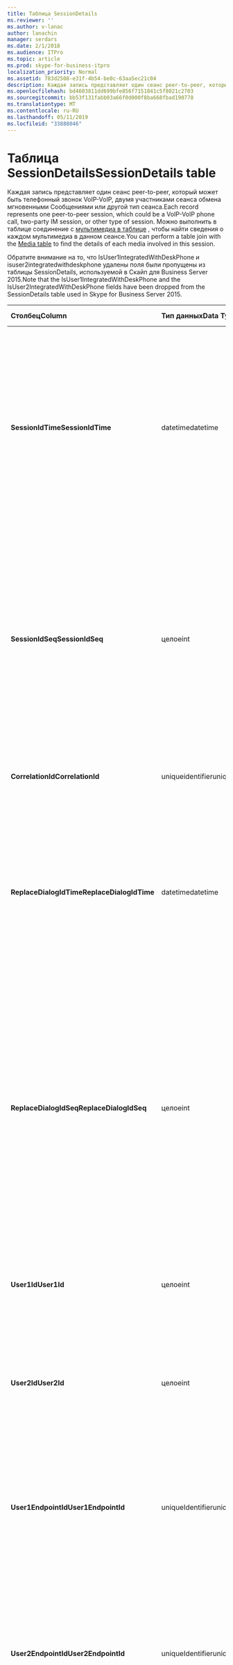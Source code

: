 ```yaml
---
title: Таблица SessionDetails
ms.reviewer: ''
ms.author: v-lanac
author: lanachin
manager: serdars
ms.date: 2/1/2018
ms.audience: ITPro
ms.topic: article
ms.prod: skype-for-business-itpro
localization_priority: Normal
ms.assetid: 783d2508-e31f-4b54-be0c-63aa5ec21c04
description: Каждая запись представляет один сеанс peer-to-peer, который может быть телефонный звонок VoIP-VoIP, двумя участниками сеанса обмена мгновенными Сообщениями или другой тип сеанса. Можно выполнить в таблице соединение с таблицей мультимедиа, чтобы найти сведения о каждом мультимедиа в данном сеансе.
ms.openlocfilehash: bd4603811dd699bfe856f7151841c5f8021c2703
ms.sourcegitcommit: bb53f131fabb03a66f0d000f8ba668fbad190778
ms.translationtype: MT
ms.contentlocale: ru-RU
ms.lasthandoff: 05/11/2019
ms.locfileid: "33888046"
---
```

# <a name="sessiondetails-table"></a><span data-ttu-id="0b514-104">Таблица SessionDetails</span><span class="sxs-lookup"><span data-stu-id="0b514-104">SessionDetails table</span></span>
 
<span data-ttu-id="0b514-105">Каждая запись представляет один сеанс peer-to-peer, который может быть телефонный звонок VoIP-VoIP, двумя участниками сеанса обмена мгновенными Сообщениями или другой тип сеанса.</span><span class="sxs-lookup"><span data-stu-id="0b514-105">Each record represents one peer-to-peer session, which could be a VoIP-VoIP phone call, two-party IM session, or other type of session.</span></span> <span data-ttu-id="0b514-106">Можно выполнить в таблице соединение с [мультимедиа в таблице](media.md) , чтобы найти сведения о каждом мультимедиа в данном сеансе.</span><span class="sxs-lookup"><span data-stu-id="0b514-106">You can perform a table join with the [Media table](media.md) to find the details of each media involved in this session.</span></span>
  
<span data-ttu-id="0b514-107">Обратите внимание на то, что IsUser1IntegratedWithDeskPhone и isuser2integratedwithdeskphone удалены поля были пропущены из таблицы SessionDetails, используемой в Скайп для Business Server 2015.</span><span class="sxs-lookup"><span data-stu-id="0b514-107">Note that the IsUser1IntegratedWithDeskPhone and the IsUser2IntegratedWithDeskPhone fields have been dropped from the SessionDetails table used in Skype for Business Server 2015.</span></span>
  
|<span data-ttu-id="0b514-108">**Столбец**</span><span class="sxs-lookup"><span data-stu-id="0b514-108">**Column**</span></span>|<span data-ttu-id="0b514-109">**Тип данных**</span><span class="sxs-lookup"><span data-stu-id="0b514-109">**Data Type**</span></span>|<span data-ttu-id="0b514-110">**Ключ/индекс**</span><span class="sxs-lookup"><span data-stu-id="0b514-110">**Key/Index**</span></span>|<span data-ttu-id="0b514-111">**Сведения**</span><span class="sxs-lookup"><span data-stu-id="0b514-111">**Details**</span></span>|
|:-----|:-----|:-----|:-----|
|<span data-ttu-id="0b514-112">**SessionIdTime**</span><span class="sxs-lookup"><span data-stu-id="0b514-112">**SessionIdTime**</span></span> <br/> |<span data-ttu-id="0b514-113">datetime</span><span class="sxs-lookup"><span data-stu-id="0b514-113">datetime</span></span>  <br/> |<span data-ttu-id="0b514-114">Основной, внешний</span><span class="sxs-lookup"><span data-stu-id="0b514-114">Primary, Foreign</span></span>  <br/> |<span data-ttu-id="0b514-115">Время запроса сеанса.</span><span class="sxs-lookup"><span data-stu-id="0b514-115">Time of session request.</span></span> <span data-ttu-id="0b514-116">Используется совместно с **SessionIdSeq** для уникальной идентификации сеанса.</span><span class="sxs-lookup"><span data-stu-id="0b514-116">Used in conjunction with **SessionIdSeq** to uniquely identify a session.</span></span> <span data-ttu-id="0b514-117">В разделе [диалоговых окон в таблице в Скайп для Business Server 2015](dialogs.md) для получения дополнительных сведений.</span><span class="sxs-lookup"><span data-stu-id="0b514-117">See the [Dialogs table in Skype for Business Server 2015](dialogs.md) for more information.</span></span> <br/> |
|<span data-ttu-id="0b514-118">**SessionIdSeq**</span><span class="sxs-lookup"><span data-stu-id="0b514-118">**SessionIdSeq**</span></span> <br/> |<span data-ttu-id="0b514-119">целое</span><span class="sxs-lookup"><span data-stu-id="0b514-119">int</span></span>  <br/> |<span data-ttu-id="0b514-120">Основной, внешний</span><span class="sxs-lookup"><span data-stu-id="0b514-120">Primary, Foreign</span></span>  <br/> |<span data-ttu-id="0b514-121">Номер идентификатора для идентификации сеанса.</span><span class="sxs-lookup"><span data-stu-id="0b514-121">ID number to identify the session.</span></span> <span data-ttu-id="0b514-122">Используется в сочетании с **SessionIdTime** для уникальной идентификации session.\* [диалоговых окон в таблице в Скайп для Business Server 2015](dialogs.md) для получения дополнительных сведений см.</span><span class="sxs-lookup"><span data-stu-id="0b514-122">Used in conjunction with **SessionIdTime** to uniquely identify a session.\* See the [Dialogs table in Skype for Business Server 2015](dialogs.md) for more information.</span></span> <br/> |
|<span data-ttu-id="0b514-123">**CorrelationId**</span><span class="sxs-lookup"><span data-stu-id="0b514-123">**CorrelationId**</span></span> <br/> |<span data-ttu-id="0b514-124">uniqueidentifier</span><span class="sxs-lookup"><span data-stu-id="0b514-124">uniqueidentifier</span></span>  <br/> ||<span data-ttu-id="0b514-125">Идентификатор GUID для корреляции нескольких сеансов.</span><span class="sxs-lookup"><span data-stu-id="0b514-125">A GUID to correlate multiple sessions.</span></span>  <br/> |
|<span data-ttu-id="0b514-126">**ReplaceDialogIdTime**</span><span class="sxs-lookup"><span data-stu-id="0b514-126">**ReplaceDialogIdTime**</span></span> <br/> |<span data-ttu-id="0b514-127">datetime</span><span class="sxs-lookup"><span data-stu-id="0b514-127">datetime</span></span>  <br/> |<span data-ttu-id="0b514-128">Внешний</span><span class="sxs-lookup"><span data-stu-id="0b514-128">Foreign</span></span>  <br/> |<span data-ttu-id="0b514-129">Номер идентификатора для идентификации диалоговое окно, в котором был заменен текущего сеанса.</span><span class="sxs-lookup"><span data-stu-id="0b514-129">ID number to identify the dialog which was replaced by current session.</span></span> <span data-ttu-id="0b514-130">В разделе [диалоговых окон в таблице в Скайп для Business Server 2015](dialogs.md) для получения дополнительных сведений.</span><span class="sxs-lookup"><span data-stu-id="0b514-130">See the [Dialogs table in Skype for Business Server 2015](dialogs.md) for more information.</span></span> <br/> |
|<span data-ttu-id="0b514-131">**ReplaceDialogIdSeq**</span><span class="sxs-lookup"><span data-stu-id="0b514-131">**ReplaceDialogIdSeq**</span></span> <br/> |<span data-ttu-id="0b514-132">целое</span><span class="sxs-lookup"><span data-stu-id="0b514-132">int</span></span>  <br/> |<span data-ttu-id="0b514-133">Внешний</span><span class="sxs-lookup"><span data-stu-id="0b514-133">Foreign</span></span>  <br/> |<span data-ttu-id="0b514-134">Номер идентификатора для идентификации сеанса.</span><span class="sxs-lookup"><span data-stu-id="0b514-134">ID number to identify the session.</span></span> <span data-ttu-id="0b514-135">Используется в сочетании с **ReplacesDialogIdTime** для уникальной идентификации сеанса, который будет заменен в данном сеансе.</span><span class="sxs-lookup"><span data-stu-id="0b514-135">Used in conjunction with **ReplacesDialogIdTime** to uniquely identify a session that is replaced by this session.</span></span> <span data-ttu-id="0b514-136">В разделе [диалоговых окон в таблице в Скайп для Business Server 2015](dialogs.md) для получения дополнительных сведений.</span><span class="sxs-lookup"><span data-stu-id="0b514-136">See the [Dialogs table in Skype for Business Server 2015](dialogs.md) for more information.</span></span> <br/> |
|<span data-ttu-id="0b514-137">**User1Id**</span><span class="sxs-lookup"><span data-stu-id="0b514-137">**User1Id**</span></span> <br/> |<span data-ttu-id="0b514-138">целое</span><span class="sxs-lookup"><span data-stu-id="0b514-138">int</span></span>  <br/> |<span data-ttu-id="0b514-139">Внешний</span><span class="sxs-lookup"><span data-stu-id="0b514-139">Foreign</span></span>  <br/> |<span data-ttu-id="0b514-140">Идентификатор одного пользователя в сеанс.</span><span class="sxs-lookup"><span data-stu-id="0b514-140">ID of one user in the session.</span></span> <span data-ttu-id="0b514-141">В [таблице пользователей](users.md) для получения дополнительных сведений см.</span><span class="sxs-lookup"><span data-stu-id="0b514-141">See the [Users table](users.md) for more information.</span></span> <br/> |
|<span data-ttu-id="0b514-142">**User2Id**</span><span class="sxs-lookup"><span data-stu-id="0b514-142">**User2Id**</span></span> <br/> |<span data-ttu-id="0b514-143">целое</span><span class="sxs-lookup"><span data-stu-id="0b514-143">int</span></span>  <br/> |<span data-ttu-id="0b514-144">Внешний</span><span class="sxs-lookup"><span data-stu-id="0b514-144">Foreign</span></span>  <br/> |<span data-ttu-id="0b514-145">Идентификатор другого пользователя в сеансе.</span><span class="sxs-lookup"><span data-stu-id="0b514-145">ID of the other user in the session.</span></span> <span data-ttu-id="0b514-146">В [таблице пользователей](users.md) для получения дополнительных сведений см.</span><span class="sxs-lookup"><span data-stu-id="0b514-146">See the [Users table](users.md) for more information.</span></span> <br/> |
|<span data-ttu-id="0b514-147">**User1EndpointId**</span><span class="sxs-lookup"><span data-stu-id="0b514-147">**User1EndpointId**</span></span> <br/> |<span data-ttu-id="0b514-148">uniqueIdentifier</span><span class="sxs-lookup"><span data-stu-id="0b514-148">uniqueIdentifier</span></span>  <br/> ||<span data-ttu-id="0b514-149">GUID, идентифицирующий конечную точку, применяемую первым пользователем в сеансе.</span><span class="sxs-lookup"><span data-stu-id="0b514-149">GUID that identifies the endpoint used by the first user in the session.</span></span>  <br/> <span data-ttu-id="0b514-150">В этом поле было представлено в Microsoft Lync Server 2013.</span><span class="sxs-lookup"><span data-stu-id="0b514-150">This field was introduced in Microsoft Lync Server 2013.</span></span>  <br/> |
|<span data-ttu-id="0b514-151">**User2EndpointId**</span><span class="sxs-lookup"><span data-stu-id="0b514-151">**User2EndpointId**</span></span> <br/> |<span data-ttu-id="0b514-152">uniqueIdentifier</span><span class="sxs-lookup"><span data-stu-id="0b514-152">uniqueIdentifier</span></span>  <br/> ||<span data-ttu-id="0b514-153">GUID, идентифицирующий конечную точку, применяемую второго пользователя в сеансе.</span><span class="sxs-lookup"><span data-stu-id="0b514-153">GUID that identifies the endpoint used by the second user in the session.</span></span>  <br/> <span data-ttu-id="0b514-154">В этом поле было представлено в Microsoft Lync Server 2013.</span><span class="sxs-lookup"><span data-stu-id="0b514-154">This field was introduced in Microsoft Lync Server 2013.</span></span>  <br/> |
|<span data-ttu-id="0b514-155">**TargetUserId**</span><span class="sxs-lookup"><span data-stu-id="0b514-155">**TargetUserId**</span></span> <br/> |<span data-ttu-id="0b514-156">целое</span><span class="sxs-lookup"><span data-stu-id="0b514-156">int</span></span>  <br/> |<span data-ttu-id="0b514-157">Внешний</span><span class="sxs-lookup"><span data-stu-id="0b514-157">Foreign</span></span>  <br/> |<span data-ttu-id="0b514-158">Исходные пользователю URI в запросе на SIP.</span><span class="sxs-lookup"><span data-stu-id="0b514-158">The original To user URI in the SIP request.</span></span> <span data-ttu-id="0b514-159">в [таблице пользователей](users.md) для получения дополнительных сведений см.</span><span class="sxs-lookup"><span data-stu-id="0b514-159">see the [Users table](users.md) for more information.</span></span> <br/> |
|<span data-ttu-id="0b514-160">**SessionStartedById**</span><span class="sxs-lookup"><span data-stu-id="0b514-160">**SessionStartedById**</span></span> <br/> |<span data-ttu-id="0b514-161">целое</span><span class="sxs-lookup"><span data-stu-id="0b514-161">int</span></span>  <br/> |<span data-ttu-id="0b514-162">Внешний</span><span class="sxs-lookup"><span data-stu-id="0b514-162">Foreign</span></span>  <br/> |<span data-ttu-id="0b514-163">Идентификатор пользователя, запустившего сеанс.</span><span class="sxs-lookup"><span data-stu-id="0b514-163">ID of the user who started the session.</span></span> <span data-ttu-id="0b514-164">В [таблице пользователей](users.md) для получения дополнительных сведений см.</span><span class="sxs-lookup"><span data-stu-id="0b514-164">See the [Users table](users.md) for more information.</span></span> <br/> |
|<span data-ttu-id="0b514-165">**OnBehalfOfId**</span><span class="sxs-lookup"><span data-stu-id="0b514-165">**OnBehalfOfId**</span></span> <br/> |<span data-ttu-id="0b514-166">целое</span><span class="sxs-lookup"><span data-stu-id="0b514-166">int</span></span>  <br/> |<span data-ttu-id="0b514-167">Внешний</span><span class="sxs-lookup"><span data-stu-id="0b514-167">Foreign</span></span>  <br/> |<span data-ttu-id="0b514-168">Указывает идентификатор пользователя, что вызывающий абонент находится от имени.</span><span class="sxs-lookup"><span data-stu-id="0b514-168">Indicates the ID of the user of who the caller is on behalf.</span></span> <span data-ttu-id="0b514-169">В [таблице пользователей](users.md) для получения дополнительных сведений см.</span><span class="sxs-lookup"><span data-stu-id="0b514-169">See the [Users table](users.md) for more information.</span></span> <br/> |
|<span data-ttu-id="0b514-170">**ReferredById**</span><span class="sxs-lookup"><span data-stu-id="0b514-170">**ReferredById**</span></span> <br/> |<span data-ttu-id="0b514-171">целое</span><span class="sxs-lookup"><span data-stu-id="0b514-171">int</span></span>  <br/> |<span data-ttu-id="0b514-172">Внешний</span><span class="sxs-lookup"><span data-stu-id="0b514-172">Foreign</span></span>  <br/> |<span data-ttu-id="0b514-173">Идентификатор пользователя, который называется звонок.</span><span class="sxs-lookup"><span data-stu-id="0b514-173">ID of the user by who the call is referred.</span></span> <span data-ttu-id="0b514-174">В [таблице пользователей](users.md) для получения дополнительных сведений см.</span><span class="sxs-lookup"><span data-stu-id="0b514-174">See the [Users table](users.md) for more information.</span></span> <br/> |
|<span data-ttu-id="0b514-175">**Который**</span><span class="sxs-lookup"><span data-stu-id="0b514-175">**ServerId**</span></span> <br/> |<span data-ttu-id="0b514-176">целое</span><span class="sxs-lookup"><span data-stu-id="0b514-176">int</span></span>  <br/> |<span data-ttu-id="0b514-177">Внешний</span><span class="sxs-lookup"><span data-stu-id="0b514-177">Foreign</span></span>  <br/> |<span data-ttu-id="0b514-178">Идентификатор сервера переднего плана, используемый для данного сеанса.</span><span class="sxs-lookup"><span data-stu-id="0b514-178">ID of the front-end server used for this session.</span></span> <span data-ttu-id="0b514-179">В [таблице серверы](servers.md) для получения дополнительных сведений см.</span><span class="sxs-lookup"><span data-stu-id="0b514-179">See the [Servers table](servers.md) for more information.</span></span> <br/> |
|<span data-ttu-id="0b514-180">**PoolId**</span><span class="sxs-lookup"><span data-stu-id="0b514-180">**PoolId**</span></span> <br/> |<span data-ttu-id="0b514-181">целое</span><span class="sxs-lookup"><span data-stu-id="0b514-181">int</span></span>  <br/> |<span data-ttu-id="0b514-182">Внешний</span><span class="sxs-lookup"><span data-stu-id="0b514-182">Foreign</span></span>  <br/> |<span data-ttu-id="0b514-183">Идентификатор пула, в котором были записаны сеанса.</span><span class="sxs-lookup"><span data-stu-id="0b514-183">ID of the pool in which the session was captured.</span></span> <span data-ttu-id="0b514-184">В [таблице пулы](pools.md) для получения дополнительных сведений см.</span><span class="sxs-lookup"><span data-stu-id="0b514-184">See the [Pools table](pools.md) for more information.</span></span> <br/> |
|<span data-ttu-id="0b514-185">**ContentTypeID**</span><span class="sxs-lookup"><span data-stu-id="0b514-185">**ContentTypeID**</span></span> <br/> |<span data-ttu-id="0b514-186">целое</span><span class="sxs-lookup"><span data-stu-id="0b514-186">int</span></span>  <br/> |<span data-ttu-id="0b514-187">Внешний</span><span class="sxs-lookup"><span data-stu-id="0b514-187">Foreign</span></span>  <br/> |<span data-ttu-id="0b514-188">Тип содержимого, используемый в сеансе.</span><span class="sxs-lookup"><span data-stu-id="0b514-188">Content type used in the session.</span></span> <span data-ttu-id="0b514-189">В разделе [типы содержимого таблицы в Скайп для Business Server 2015](contenttypes.md) для получения дополнительных сведений.</span><span class="sxs-lookup"><span data-stu-id="0b514-189">See the [ContentTypes table in Skype for Business Server 2015](contenttypes.md) for more information.</span></span> <br/> |
|<span data-ttu-id="0b514-190">**User1ClientVerId**</span><span class="sxs-lookup"><span data-stu-id="0b514-190">**User1ClientVerId**</span></span> <br/> |<span data-ttu-id="0b514-191">целое</span><span class="sxs-lookup"><span data-stu-id="0b514-191">int</span></span>  <br/> |<span data-ttu-id="0b514-192">Внешний</span><span class="sxs-lookup"><span data-stu-id="0b514-192">Foreign</span></span>  <br/> |<span data-ttu-id="0b514-193">Версия клиента, используемый пользователем User1.</span><span class="sxs-lookup"><span data-stu-id="0b514-193">Client version used by User1.</span></span> <span data-ttu-id="0b514-194">[Таблица ClientVersions в Скайп для Business Server 2015](clientversions.md) для получения дополнительных сведений см.</span><span class="sxs-lookup"><span data-stu-id="0b514-194">See the [ClientVersions table in Skype for Business Server 2015](clientversions.md) for more information.</span></span> <br/> |
|<span data-ttu-id="0b514-195">**User2ClientVerId**</span><span class="sxs-lookup"><span data-stu-id="0b514-195">**User2ClientVerId**</span></span> <br/> |<span data-ttu-id="0b514-196">целое</span><span class="sxs-lookup"><span data-stu-id="0b514-196">int</span></span>  <br/> |<span data-ttu-id="0b514-197">Внешний</span><span class="sxs-lookup"><span data-stu-id="0b514-197">Foreign</span></span>  <br/> |<span data-ttu-id="0b514-198">Версия клиента, используемый пользователем User2.</span><span class="sxs-lookup"><span data-stu-id="0b514-198">Client version used by User2.</span></span> <span data-ttu-id="0b514-199">[Таблица ClientVersions в Скайп для Business Server 2015](clientversions.md) для получения дополнительных сведений см.</span><span class="sxs-lookup"><span data-stu-id="0b514-199">See the [ClientVersions table in Skype for Business Server 2015](clientversions.md) for more information.</span></span> <br/> |
|<span data-ttu-id="0b514-200">**User1EdgeServerid**</span><span class="sxs-lookup"><span data-stu-id="0b514-200">**User1EdgeServerid**</span></span> <br/> |<span data-ttu-id="0b514-201">целое</span><span class="sxs-lookup"><span data-stu-id="0b514-201">int</span></span>  <br/> |<span data-ttu-id="0b514-202">Внешний</span><span class="sxs-lookup"><span data-stu-id="0b514-202">Foreign</span></span>  <br/> |<span data-ttu-id="0b514-203">Пограничного сервера, используемого пользователем User1.</span><span class="sxs-lookup"><span data-stu-id="0b514-203">Edge Server used by User1.</span></span> <span data-ttu-id="0b514-204">[Таблица edgeservers в Скайп для Business Server 2015](edgeservers.md) для получения дополнительных сведений см.</span><span class="sxs-lookup"><span data-stu-id="0b514-204">See the [EdgeServers table in Skype for Business Server 2015](edgeservers.md) for more information.</span></span> <br/> |
|<span data-ttu-id="0b514-205">**User2EdgeServerid**</span><span class="sxs-lookup"><span data-stu-id="0b514-205">**User2EdgeServerid**</span></span> <br/> |<span data-ttu-id="0b514-206">целое</span><span class="sxs-lookup"><span data-stu-id="0b514-206">int</span></span>  <br/> |<span data-ttu-id="0b514-207">Внешний</span><span class="sxs-lookup"><span data-stu-id="0b514-207">Foreign</span></span>  <br/> |<span data-ttu-id="0b514-208">Пограничного сервера, используемого пользователем User2.</span><span class="sxs-lookup"><span data-stu-id="0b514-208">Edge Server used by User2.</span></span> <span data-ttu-id="0b514-209">[Таблица edgeservers в Скайп для Business Server 2015](edgeservers.md) для получения дополнительных сведений см.</span><span class="sxs-lookup"><span data-stu-id="0b514-209">See the [EdgeServers table in Skype for Business Server 2015](edgeservers.md) for more information.</span></span> <br/> |
|<span data-ttu-id="0b514-210">**IsUser1Internal**</span><span class="sxs-lookup"><span data-stu-id="0b514-210">**IsUser1Internal**</span></span> <br/> |<span data-ttu-id="0b514-211">бит</span><span class="sxs-lookup"><span data-stu-id="0b514-211">bit</span></span>  <br/> ||<span data-ttu-id="0b514-212">Является ли User1 вошел в систему из внутренней или нет.</span><span class="sxs-lookup"><span data-stu-id="0b514-212">Whether User1 is logged on from internal or not.</span></span>  <br/> |
|<span data-ttu-id="0b514-213">**IsUser2Internal**</span><span class="sxs-lookup"><span data-stu-id="0b514-213">**IsUser2Internal**</span></span> <br/> |<span data-ttu-id="0b514-214">бит</span><span class="sxs-lookup"><span data-stu-id="0b514-214">bit</span></span>  <br/> ||<span data-ttu-id="0b514-215">Пользователь2 вошел ли из внутренней или нет.</span><span class="sxs-lookup"><span data-stu-id="0b514-215">Whether User2 is logged on from internal or not.</span></span>  <br/> |
|<span data-ttu-id="0b514-216">**InviteTime**</span><span class="sxs-lookup"><span data-stu-id="0b514-216">**InviteTime**</span></span> <br/> |<span data-ttu-id="0b514-217">datetime</span><span class="sxs-lookup"><span data-stu-id="0b514-217">datetime</span></span>  <br/> ||<span data-ttu-id="0b514-218">Время первого запроса INVITE.</span><span class="sxs-lookup"><span data-stu-id="0b514-218">The time of the first INVITE request.</span></span> <span data-ttu-id="0b514-219">Это поле обычно находятся файлы данных, созданный из начального сообщения ПРИГЛАСИТЬ в сеанс.</span><span class="sxs-lookup"><span data-stu-id="0b514-219">This field is typically populated by data generated from the initial INVITE message in the session.</span></span> <span data-ttu-id="0b514-220">Если сообщения не ПРИГЛАСИТЬ поле заполняется с датой и временем первого соответствующего сообщения SIP (BYE, Отмена, сообщения или сведения).</span><span class="sxs-lookup"><span data-stu-id="0b514-220">If there is no INVITE message then the field is populated with the date and time of the first relevant SIP message (BYE, CANCEL, MESSAGE, or INFO).</span></span> <span data-ttu-id="0b514-221">Это поле обычно находятся файлы данных, созданный из начального сообщения ПРИГЛАСИТЬ в сеанс.</span><span class="sxs-lookup"><span data-stu-id="0b514-221">This field is typically populated by data generated from the initial INVITE message in the session.</span></span> <span data-ttu-id="0b514-222">Если сообщения не ПРИГЛАСИТЬ поле заполняется с датой и временем первого соответствующего сообщения SIP (BYE, Отмена, сообщения или сведения).</span><span class="sxs-lookup"><span data-stu-id="0b514-222">If there is no INVITE message then the field is populated with the date and time of the first relevant SIP message (BYE, CANCEL, MESSAGE, or INFO).</span></span>  <br/> |
|<span data-ttu-id="0b514-223">**ResponseTime**</span><span class="sxs-lookup"><span data-stu-id="0b514-223">**ResponseTime**</span></span> <br/> |<span data-ttu-id="0b514-224">datetime</span><span class="sxs-lookup"><span data-stu-id="0b514-224">datetime</span></span>  <br/> ||<span data-ttu-id="0b514-225">Время отклика для первого сообщения INVITE.</span><span class="sxs-lookup"><span data-stu-id="0b514-225">The time of the response to the first INVITE message.</span></span> <span data-ttu-id="0b514-226">Это поле обычно находятся файлы данных, созданный из начального сообщения ПРИГЛАСИТЬ в сеанс.</span><span class="sxs-lookup"><span data-stu-id="0b514-226">This field is typically populated by data generated from the initial INVITE message in the session.</span></span> <span data-ttu-id="0b514-227">Если сообщения не ПРИГЛАСИТЬ поле заполняется с датой и временем первого соответствующего сообщения SIP (BYE, Отмена, сообщения или сведения).</span><span class="sxs-lookup"><span data-stu-id="0b514-227">If there is no INVITE message then the field is populated with the date and time of the first relevant SIP message (BYE, CANCEL, MESSAGE, or INFO).</span></span>  <br/> |
|<span data-ttu-id="0b514-228">**ResponseCode**</span><span class="sxs-lookup"><span data-stu-id="0b514-228">**ResponseCode**</span></span> <br/> |<span data-ttu-id="0b514-229">целое</span><span class="sxs-lookup"><span data-stu-id="0b514-229">int</span></span>  <br/> ||<span data-ttu-id="0b514-230">Код ответа SIP на приглашение на сеанс.</span><span class="sxs-lookup"><span data-stu-id="0b514-230">SIP response code to the session invitation.</span></span> <span data-ttu-id="0b514-231">Это поле обычно находятся файлы данных, созданный из начального сообщения ПРИГЛАСИТЬ в сеанс.</span><span class="sxs-lookup"><span data-stu-id="0b514-231">This field is typically populated by data generated from the initial INVITE message in the session.</span></span> <span data-ttu-id="0b514-232">Если сообщения не ПРИГЛАСИТЬ поле заполняется с датой и временем первого соответствующего сообщения SIP (BYE, Отмена, сообщения или сведения).</span><span class="sxs-lookup"><span data-stu-id="0b514-232">If there is no INVITE message then the field is populated with the date and time of the first relevant SIP message (BYE, CANCEL, MESSAGE, or INFO).</span></span>  <br/> |
|<span data-ttu-id="0b514-233">**DiagnosticId**</span><span class="sxs-lookup"><span data-stu-id="0b514-233">**DiagnosticId**</span></span> <br/> |<span data-ttu-id="0b514-234">целое</span><span class="sxs-lookup"><span data-stu-id="0b514-234">int</span></span>  <br/> ||<span data-ttu-id="0b514-235">КОД диагностики из заголовка SIP.</span><span class="sxs-lookup"><span data-stu-id="0b514-235">Diagnostic ID captured from SIP header.</span></span>  <br/> |
|<span data-ttu-id="0b514-236">**CallPriority**</span><span class="sxs-lookup"><span data-stu-id="0b514-236">**CallPriority**</span></span> <br/> |<span data-ttu-id="0b514-237">целое</span><span class="sxs-lookup"><span data-stu-id="0b514-237">int</span></span>  <br/> |<span data-ttu-id="0b514-238">Внешний</span><span class="sxs-lookup"><span data-stu-id="0b514-238">Foreign</span></span>  <br/> |<span data-ttu-id="0b514-239">Приоритет вызова.</span><span class="sxs-lookup"><span data-stu-id="0b514-239">Call priority.</span></span> <span data-ttu-id="0b514-240">[Таблица CallPriorities в Скайп для Business Server 2015](callpriorities.md) для получения дополнительных сведений см.</span><span class="sxs-lookup"><span data-stu-id="0b514-240">See the [CallPriorities table in Skype for Business Server 2015](callpriorities.md) for more information.</span></span> <br/> |
|<span data-ttu-id="0b514-241">**User1MessageCount**</span><span class="sxs-lookup"><span data-stu-id="0b514-241">**User1MessageCount**</span></span> <br/> |<span data-ttu-id="0b514-242">целое</span><span class="sxs-lookup"><span data-stu-id="0b514-242">int</span></span>  <br/> ||<span data-ttu-id="0b514-243">Число сообщений, отправленных пользователем User1 в сеансе.</span><span class="sxs-lookup"><span data-stu-id="0b514-243">Number of messages sent by User1 during the session.</span></span>  <br/> |
|<span data-ttu-id="0b514-244">**User2MessageCount**</span><span class="sxs-lookup"><span data-stu-id="0b514-244">**User2MessageCount**</span></span> <br/> |<span data-ttu-id="0b514-245">целое</span><span class="sxs-lookup"><span data-stu-id="0b514-245">int</span></span>  <br/> ||<span data-ttu-id="0b514-246">Число сообщений, отправленных пользователем User2 в сеансе.</span><span class="sxs-lookup"><span data-stu-id="0b514-246">Number of messages sent by User2 during the session.</span></span>  <br/> |
|<span data-ttu-id="0b514-247">**SessionEndTime**</span><span class="sxs-lookup"><span data-stu-id="0b514-247">**SessionEndTime**</span></span> <br/> |<span data-ttu-id="0b514-248">datetime</span><span class="sxs-lookup"><span data-stu-id="0b514-248">datetime</span></span>  <br/> ||<span data-ttu-id="0b514-249">Время окончания сеанса.</span><span class="sxs-lookup"><span data-stu-id="0b514-249">Time at the end of the session.</span></span>  <br/> |
|<span data-ttu-id="0b514-250">**MediaTypes**</span><span class="sxs-lookup"><span data-stu-id="0b514-250">**MediaTypes**</span></span> <br/> |<span data-ttu-id="0b514-251">целое</span><span class="sxs-lookup"><span data-stu-id="0b514-251">int</span></span>  <br/> ||<span data-ttu-id="0b514-252">Набор битов указывает тип носителя этого сеанса.</span><span class="sxs-lookup"><span data-stu-id="0b514-252">A bit set that indicates the media type of this session.</span></span> <span data-ttu-id="0b514-253">В списке приведены определения типов.</span><span class="sxs-lookup"><span data-stu-id="0b514-253">Listed are the definitions of the types:</span></span>  <br/> <span data-ttu-id="0b514-254">1 — ОБМЕН МГНОВЕННЫМИ СООБЩЕНИЯМИ</span><span class="sxs-lookup"><span data-stu-id="0b514-254">1- IM</span></span>  <br/> <span data-ttu-id="0b514-255">2 - FILE_TRANSFER</span><span class="sxs-lookup"><span data-stu-id="0b514-255">2- FILE_TRANSFER</span></span>  <br/> <span data-ttu-id="0b514-256">4 — УДАЛЕННЫЙ ПОМОЩНИК</span><span class="sxs-lookup"><span data-stu-id="0b514-256">4- REMOTE_ASSISTANCE</span></span>  <br/> <span data-ttu-id="0b514-257">8 - APP_SHARING</span><span class="sxs-lookup"><span data-stu-id="0b514-257">8- APP_SHARING</span></span>  <br/> <span data-ttu-id="0b514-258">16 - АУДИО</span><span class="sxs-lookup"><span data-stu-id="0b514-258">16- AUDIO</span></span>  <br/> <span data-ttu-id="0b514-259">32 - ВИДЕО</span><span class="sxs-lookup"><span data-stu-id="0b514-259">32- VIDEO</span></span>  <br/> <span data-ttu-id="0b514-260">64 - APP_INVITE</span><span class="sxs-lookup"><span data-stu-id="0b514-260">64- APP_INVITE</span></span>  <br/> |
|<span data-ttu-id="0b514-261">**User1Flag**</span><span class="sxs-lookup"><span data-stu-id="0b514-261">**User1Flag**</span></span> <br/> |<span data-ttu-id="0b514-262">smallint</span><span class="sxs-lookup"><span data-stu-id="0b514-262">smallint</span></span>  <br/> ||<span data-ttu-id="0b514-263">Набор битов указывает атрибуты User1.</span><span class="sxs-lookup"><span data-stu-id="0b514-263">A bit set that indicates the User1 attributes.</span></span> <span data-ttu-id="0b514-264">Список определений следующих атрибутов:</span><span class="sxs-lookup"><span data-stu-id="0b514-264">The following attribute definitions are listed:</span></span>  <br/> <span data-ttu-id="0b514-265">0x01 — интегрировано со стационарным телефоном</span><span class="sxs-lookup"><span data-stu-id="0b514-265">0x01 - Integrated with desktop phone</span></span>  <br/> |
|<span data-ttu-id="0b514-266">**User2Flag**</span><span class="sxs-lookup"><span data-stu-id="0b514-266">**User2Flag**</span></span> <br/> |<span data-ttu-id="0b514-267">smallint</span><span class="sxs-lookup"><span data-stu-id="0b514-267">smallint</span></span>  <br/> ||<span data-ttu-id="0b514-268">Набор битов указывает атрибуты Пользователь2.</span><span class="sxs-lookup"><span data-stu-id="0b514-268">A bit set that indicates the User2 attributes.</span></span> <span data-ttu-id="0b514-269">Список определений следующих атрибутов:</span><span class="sxs-lookup"><span data-stu-id="0b514-269">The following attribute definitions are listed:</span></span>  <br/> <span data-ttu-id="0b514-270">0x01 — интегрировано со стационарным телефоном</span><span class="sxs-lookup"><span data-stu-id="0b514-270">0x01 - Integrated with desktop phone</span></span>  <br/> |
|<span data-ttu-id="0b514-271">**CallFlag**</span><span class="sxs-lookup"><span data-stu-id="0b514-271">**CallFlag**</span></span> <br/> |<span data-ttu-id="0b514-272">smallint</span><span class="sxs-lookup"><span data-stu-id="0b514-272">smallint</span></span>  <br/> ||<span data-ttu-id="0b514-273">Немного задано, который указывает атрибуты вызова.</span><span class="sxs-lookup"><span data-stu-id="0b514-273">A bit set that indicates the call attributes.</span></span> <span data-ttu-id="0b514-274">Список определений следующих атрибутов:</span><span class="sxs-lookup"><span data-stu-id="0b514-274">The following attribute definitions are listed:</span></span>  <br/> <span data-ttu-id="0b514-275">0x01 — повторенный сеанс</span><span class="sxs-lookup"><span data-stu-id="0b514-275">0x01 - Retried Session</span></span>  <br/> <span data-ttu-id="0b514-276">0x02 — вызов, выполненный агентом от имени группы ответа</span><span class="sxs-lookup"><span data-stu-id="0b514-276">0x02 - A call made by agent on behalf of a response group</span></span>  <br/> |
|<span data-ttu-id="0b514-277">**Обработки**</span><span class="sxs-lookup"><span data-stu-id="0b514-277">**Processed**</span></span> <br/> |<span data-ttu-id="0b514-278">бит</span><span class="sxs-lookup"><span data-stu-id="0b514-278">bit</span></span>  <br/> ||<span data-ttu-id="0b514-279">Для внутреннего использования службой мониторинга.</span><span class="sxs-lookup"><span data-stu-id="0b514-279">For internal use by the Monitoring service.</span></span>  <br/> <span data-ttu-id="0b514-280">В этом поле было представлено в Microsoft Lync Server 2013.</span><span class="sxs-lookup"><span data-stu-id="0b514-280">This field was introduced in Microsoft Lync Server 2013.</span></span>  <br/> |
|<span data-ttu-id="0b514-281">**LastModifiedTime**</span><span class="sxs-lookup"><span data-stu-id="0b514-281">**LastModifiedTime**</span></span> <br/> |<span data-ttu-id="0b514-282">Даты и времени</span><span class="sxs-lookup"><span data-stu-id="0b514-282">Datetime</span></span>  <br/> ||<span data-ttu-id="0b514-283">Для внутреннего использования службой мониторинга.</span><span class="sxs-lookup"><span data-stu-id="0b514-283">For internal use by the Monitoring service.</span></span>  <br/> <span data-ttu-id="0b514-284">В этом поле было представлено в Скайп для Business Server 2015.</span><span class="sxs-lookup"><span data-stu-id="0b514-284">This field was introduced in Skype for Business Server 2015.</span></span>  <br/> |
   
<span data-ttu-id="0b514-285">\*Для большинства сеансов SessionIdSeq будут иметь значение 1.</span><span class="sxs-lookup"><span data-stu-id="0b514-285">\* For most sessions, SessionIdSeq will have the value of 1.</span></span> <span data-ttu-id="0b514-286">Если нескольких сеансов запускается в точности то же время, SessionIdSeq для одного равно 1, а для другой будет иметь значение 2 и т. д.</span><span class="sxs-lookup"><span data-stu-id="0b514-286">If multiple sessions start at exactly the same time, the SessionIdSeq for one will be 1, for another will be 2, and so on.</span></span>
  


